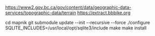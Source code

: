 https://www2.gov.bc.ca/gov/content/data/geographic-data-services/topographic-data/terrain
https://extract.bbbike.org

cd mapnik
git submodule update --init --recursive --force
./configure SQLITE_INCLUDES=/usr/local/opt/sqlite3/include
make
make install
